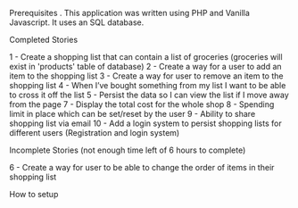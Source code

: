 Prerequisites
. This application was written using PHP and Vanilla Javascript. It uses an SQL database.

Completed Stories

1 - Create a shopping list that can contain a list of groceries (groceries will exist in 'products' table of database)
2 - Create a way for a user to add an item to the shopping list
3 - Create a way for user to remove an item to the shopping list
4 - When I’ve bought something from my list I want to be able to cross it off the list
5 - Persist the data so I can view the list if I move away from the page
7 - Display the total cost for the whole shop
8 - Spending limit in place which can be set/reset by the user
9 - Ability to share shopping list via email
10 - Add a login system to persist shopping lists for different users (Registration and login system)

Incomplete Stories (not enough time left of 6 hours to complete)

6 - Create a way for user to be able to change the order of items in their shopping list

How to setup
